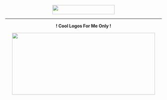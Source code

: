 <p align="center">
  <img width="200" height="30" src="https://i.gyazo.com/0dbe4ba5b12960a33ba90e54a4aad40a.png">
</p>

---------------------------------------------------------

<p align="center">
<b bold=true>
  ! Cool Logos For Me Only !
</p> </b>

<p align="center">
  <img width="460" height="200" src="https://i.gyazo.com/4495e975533e24bbc78e3685260a8c4a.png">
</p>
